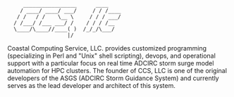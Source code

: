          _________________      ____
        / ____/ ____/ ___/     / / /____
       / /   / /    \__ \     / / / ___/
      / /___/ /___ ___/ /    / / / /__  
      \____/\____//____( )  /_/_/\___/  
                       |/  
                 
Coastal Computing Service, LLC. provides customized programming (specializing in Perl and "Unix" shell scripting), devops, and operational support with a particular focus on real time ADCIRC storm surge model automation for HPC clusters. The founder of CCS, LLC is one of the original developers of the ASGS (ADCIRC Storm Guidance System) and currently serves as the lead developer and architect of this system.
